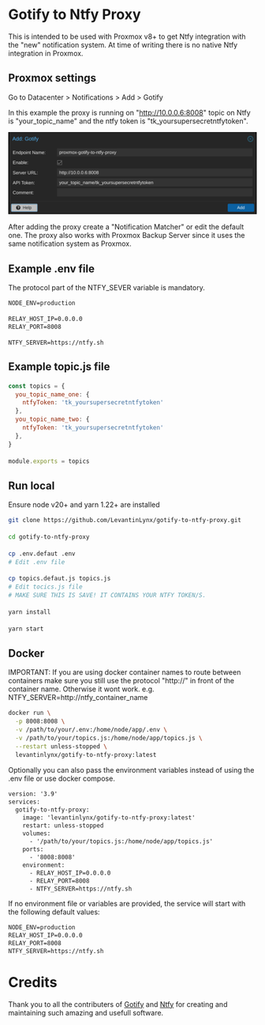 # Gotify to Ntfy Proxy

This is intended to be used with Proxmox v8+ to get Ntfy integration with the "new" notification system. At time of writing there is no native Ntfy integration in Proxmox.

## Proxmox settings
Go to Datacenter > Notifications > Add > Gotify

In this example the proxy is running on "http://10.0.0.6:8008" topic on Ntfy is "your_topic_name" and the ntfy token is "tk_yoursupersecretntfytoken".

<img src="imgs/gotify-to-ntfy-proxy-1.png" alt="How to add Gotiy to Ntfy Proxy in Proxmox" width="633" style="max-width:100%;">

After adding the proxy create a "Notification Matcher" or edit the default one.
The proxy also works with Proxmox Backup Server since it uses the same notification system as Proxmox.


## Example .env file

The protocol part of the NTFY_SEVER variable is mandatory.

```env
NODE_ENV=production

RELAY_HOST_IP=0.0.0.0
RELAY_PORT=8008

NTFY_SERVER=https://ntfy.sh
```

## Example topic.js file
```javascript
const topics = {
  you_topic_name_one: {
    ntfyToken: 'tk_yoursupersecretntfytoken'
  },
  you_topic_name_two: {
    ntfyToken: 'tk_yoursupersecretntfytoken'
  },
}

module.exports = topics
```

## Run local

Ensure node v20+ and yarn 1.22+ are installed

```bash
git clone https://github.com/LevantinLynx/gotify-to-ntfy-proxy.git

cd gotify-to-ntfy-proxy

cp .env.defaut .env
# Edit .env file

cp topics.defaut.js topics.js
# Edit tocics.js file
# MAKE SURE THIS IS SAVE! IT CONTAINS YOUR NTFY TOKEN/S.

yarn install

yarn start
```

## Docker

IMPORTANT: If you are using docker container names to route between containers make sure you still use the protocol "http://" in front of the container name. Otherwise it wont work. e.g. NTFY_SERVER=http://ntfy_container_name

```bash
docker run \
  -p 8008:8008 \
  -v /path/to/your/.env:/home/node/app/.env \
  -v /path/to/your/topics.js:/home/node/app/topics.js \
  --restart unless-stopped \
  levantinlynx/gotify-to-ntfy-proxy:latest
```

Optionally you can also pass the environment variables instead of using the .env file or use docker compose.

```docker
version: '3.9'
services:
  gotify-to-ntfy-proxy:
    image: 'levantinlynx/gotify-to-ntfy-proxy:latest'
    restart: unless-stopped
    volumes:
      - '/path/to/your/topics.js:/home/node/app/topics.js'
    ports:
      - '8008:8008'
    environment:
      - RELAY_HOST_IP=0.0.0.0
      - RELAY_PORT=8008
      - NTFY_SERVER=https://ntfy.sh

```

If no environment file or variables are provided, the service will start with the following default values:

```env
NODE_ENV=production
RELAY_HOST_IP=0.0.0.0
RELAY_PORT=8008
NTFY_SERVER=https://ntfy.sh
```

# Credits

Thank you to all the contributers of [Gotify](https://github.com/gotify/server) and [Ntfy](https://github.com/binwiederhier/ntfy) for creating and maintaining such amazing and usefull software.